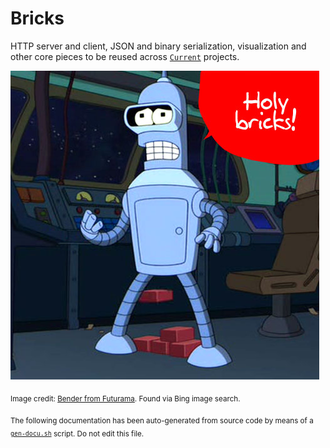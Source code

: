 # Bricks

HTTP server and client, JSON and binary serialization, visualization and other core pieces to be reused across [`Current`](https://github.com/C5T/) projects.

![](https://raw.githubusercontent.com/C5T/Current/master/Bricks/holy_bricks.jpg)

<sub>Image credit: [Bender from Futurama](http://en.wikipedia.org/wiki/Bender_(Futurama)). Found via Bing image search.</sub>

<sub>The following documentation has been auto-generated from source code by means of a [`gen-docu.sh`](https://github.com/C5T/Current/blob/master/scripts/gen-docu.sh) script. Do not edit this file.</sub>
